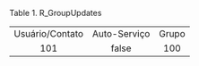 <div id="d541938e1" class="table">

<div class="table-title">

Table 1. R\_GroupUpdates

</div>

<div class="table-contents">

|                 |              |       |
| :-------------: | :----------: | :---: |
| Usuário/Contato | Auto-Serviço | Grupo |
|       101       |    false     |  100  |

</div>

</div>
